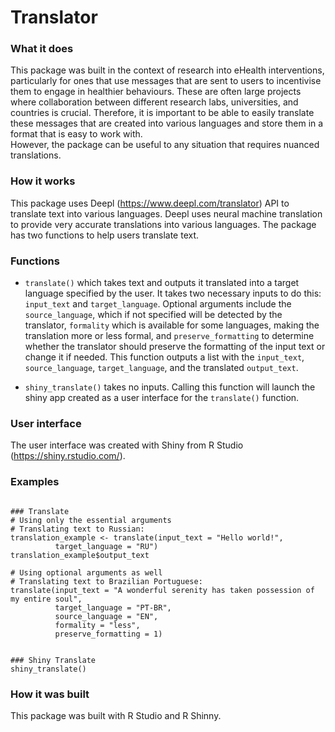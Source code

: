 # Translator #

### What it does ###
This package was built in the context of research into eHealth interventions, particularly for ones that use messages that are sent to users to incentivise them to engage in healthier behaviours. These are often large projects where collaboration between different research labs, universities, and countries is crucial. Therefore, it is important to be able to easily translate these messages that are created into various languages and store them in a format that is easy to work with.\
However, the package can be useful to any situation that requires nuanced translations.

### How it works ###
This package uses Deepl (https://www.deepl.com/translator) API to translate text into various languages. Deepl uses neural machine translation to provide very accurate translations into various languages. The package has two functions to help users translate text.

### Functions ###

* `translate()` which takes text and outputs it translated into a target language specified by the user. It takes two necessary inputs to do this: `input_text` and `target_language`. Optional arguments include the `source_language`, which if not specified will be detected by the translator, `formality` which is available for some languages, making the translation more or less formal, and `preserve_formatting` to determine whether the translator should preserve the formatting of the input text or change it if needed. This function outputs a list with the `input_text`, `source_language`, `target_language`, and the translated `output_text`.

* `shiny_translate()` takes no inputs. Calling this function will launch the shiny app created as a user interface for the `translate()` function. 

### User interface ###
The user interface was created with Shiny from R Studio (<https://shiny.rstudio.com/>).


### Examples ###

```{r}

### Translate 
# Using only the essential arguments
# Translating text to Russian:
translation_example <- translate(input_text = "Hello world!", 
          target_language = "RU")
translation_example$output_text

# Using optional arguments as well
# Translating text to Brazilian Portuguese:
translate(input_text = "A wonderful serenity has taken possession of my entire soul", 
          target_language = "PT-BR",
          source_language = "EN",
          formality = "less",
          preserve_formatting = 1)
          
          
### Shiny Translate
shiny_translate()

```

### How it was built ###
This package was built with R Studio and R Shinny.
